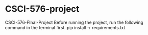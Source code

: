 # CSCI-576-project
CSCI-576-FInal-Project
Before running the project, run the following command in the terminal first.
pip install -r requirements.txt
